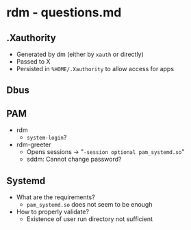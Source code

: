 # rdm - questions.md

## .Xauthority
- Generated by dm (either by `xauth` or directly)
- Passed to X
- Persisted in `%HOME/.Xauthority` to allow access for apps

## Dbus

## PAM
- rdm
    - `system-login`?
- rdm-greeter
    - Opens sessions -> "`-session optional pam_systemd.so`"
    - sddm: Cannot change password?

## Systemd
- What are the requirements?
    - `pam_systemd.so` does not seem to be enough
- How to properly validate?
    - Existence of user run directory not sufficient